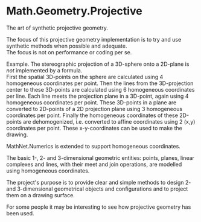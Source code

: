 # Math.Geometry.Projective
The art of synthetic projective geometry.

The focus of this projective geometry implementation is to try and use synthetic methods when possible and adequate.   
The focus is not on performance or coding per se.

Example. The stereographic projection of a 3D-sphere onto a 2D-plane is *not* implemented by a formula.   
First the spatial 3D-points on the sphere are calculated using 4 homogeneous coordinates per point.
Then the lines from the 3D-projection center to these 3D-points are calculated using 6 homogeneous coordinates per line.
Each line meets the projection plane in a 3D-point, again using 4 homogeneous coordinates per point.
These 3D-points in a plane are converted to 2D-points of a 2D projection plane using 3 homogeneous coordinates per point.
Finally the homogeneous coordinates of these 2D-points are dehomogenized, i.e. converted to affine coordinates using 2 (x,y) coordinates per point. These x-y-coordinates can be used to make the drawing.

MathNet.Numerics is extended to support homogeneous coordinates.   

The basic 1-, 2- and 3-dimensional geometric entities: points, planes, linear complexes and lines, with their meet and join operations, are modelled using homogeneous coordinates.

The project's purpose is to provide clear and simple methods to design 2- and 3-dimensional geometrical objects and configurations and to project them on a drawing surface.   

For some people it may be interesting to see how projective geometry has been used.
